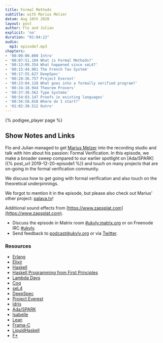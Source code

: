 ```yaml
---
title: Formal Methods
subtitle: with Marius Melzer
datum: Aug 10th 2020
layout: post
author: Flo and Julian
explicit: 'no'
duration: "01:04:22"
audio:
  mp3: episode7.mp3
chapters:
- '00:00:00.000 Intro'
- '00:07:51.104 What is Formal Methods?'
- '00:13:09.354 What happened since seL4?'
- '00:15:44.901 The French Tax System'
- '00:17:55.627 DeepSpec'
- '00:20:36.757 Project Everest'
- '00:23:04.128 What goes into a formally verified program?'
- '00:34:10.944 Theorem Provers'
- '00:37:30.562 Type Systems'
- '00:54:03.147 Proofs in existing languages'
- '00:56:58.658 Where do I start?'
- '01:02:30.512 Outro'
---
```


{% podigee_player page %}

## Show Notes and Links

Flo and Julian managed to get [Marius Melzer](https://twitter.com/faraoso)
into the recording studio and talk with him about his passion: Formal
Verification. In this episode, we make a broader sweep compared to our
earlier spotlight on [Ada/SPARK]({% post_url 2019-12-20-episode1 %})
and touch on many projects that are on-going in the formal
verification community.

We discuss how to get going with formal verification and also touch on
the theoretical underpinnings.

We forgot to mention it in the episode, but please also check out
Marius' other project: [palava.tv](https://palava.tv/)!

Additional sound effects from [https://www.zapsplat.com](https://www.zapsplat.com).

* Discuss the episode in Matrix room [#ukvly:matrix.org](https://app.element.io/#/room/#ukvly:matrix.org) or on Freenode IRC [#ukvly](https://webchat.freenode.net/).
 * Send feedback to podcast@ukvly.org or via [Twitter](https://twitter.com/ukvly).

### Resources

- [Erlang](https://www.erlang.org/)
- [Elixir](https://elixir-lang.org/)
- [Haskell](https://www.haskell.org/)
- [Haskell Programming from First Principles](https://haskellbook.com/)
- [Lambda Days](https://www.lambdadays.org/lambdadays2020)
- [Coq](https://coq.inria.fr/)
- [seL4](https://sel4.systems/)
- [DeepSpec](https://deepspec.org/)
- [Project Everest](https://project-everest.github.io/)
- [Idris](https://www.idris-lang.org/)
- [Ada/SPARK](https://en.wikipedia.org/wiki/SPARK_(programming_language))
- [Isabelle](https://isabelle.in.tum.de/)
- [Lean](https://leanprover.github.io/)
- [Frama-C](https://frama-c.com/)
- [LiquidHaskell](https://github.com/ucsd-progsys/liquidhaskell)
- [F*](https://www.fstar-lang.org/)
